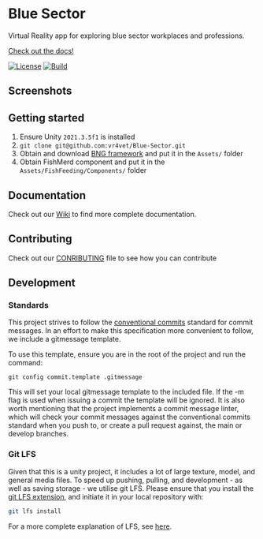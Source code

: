 # Blue Sector

Virtual Reality app for exploring blue sector workplaces and professions.

[Check out the docs!](https://github.com/vr4vet/Blue-Sector/wiki)

[![License](https://img.shields.io/badge/License-MIT-blue.svg?style=flat-square)](https://opensource.org/licenses/MIT)
[![Build](https://img.shields.io/github/actions/workflow/status/vr4vet/Blue-Sector/buid.yml?style=flat-square)](https://github.com/vr4vet/Blue-Sector/actions)

## Screenshots

## Getting started

1. Ensure Unity `2021.3.5f1` is installed
1. `git clone git@github.com:vr4vet/Blue-Sector.git`
1. Obtain and download [BNG framework](BNG) and put it in the `Assets/` folder
1. Obtain FishMerd component and put it in the `Assets/FishFeeding/Components/`
   folder

## Documentation

Check out our [Wiki](https://github.com/vr4vet/Blue-Sector/wiki) to find more
complete documentation.

## Contributing

Check out our
[CONRIBUTING](https://github.com/vr4vet/Blue-Sector/CONTRIBUTING.md) file to see
how you can contribute

## Development

### Standards

This project strives to follow the
[conventional commits](https://www.conventionalcommits.org/en/v1.0.0/) standard
for commit messages. In an effort to make this specification more convenient to
follow, we include a gitmessage template.

To use this template, ensure you are in the root of the project and run the
command:

`git config commit.template .gitmessage`

This will set your local gitmessage template to the included file. If the -m
flag is used when issuing a commit the template will be ignored. It is also
worth mentioning that the project implements a commit message linter, which will
check your commit messages against the conventional commits standard when you
push to, or create a pull request against, the main or develop branches.

### Git LFS

Given that this is a unity project, it includes a lot of large texture, model,
and general media files. To speed up pushing, pulling, and development - as well
as saving storage - we utilise git LFS. Please ensure that you install the
[git LFS extension][lfs-install], and initiate it in your local repository with:

```sh
git lfs install
```

For a more complete explanation of LFS, see [here][lfs].

[lfs]: https://git-lfs.com/
[lfs-install]: https://github.com/git-lfs/git-lfs#installing
[conventional-commits]: https://www.conventionalcommits.org/en/v1.0.0/
[BNG]: https://assetstore.unity.com/packages/templates/systems/vr-interaction-framework-161066
